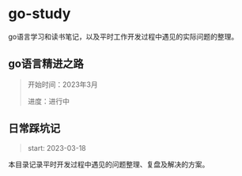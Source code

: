# go-study
go语言学习和读书笔记，以及平时工作开发过程中遇见的实际问题的整理。


## go语言精进之路

> 开始时间：2023年3月
>
> 进度：进行中



## 日常踩坑记

> start: 2023-03-18
> 
> 

本目录记录平时开发过程中遇见的问题整理、复盘及解决的方案。